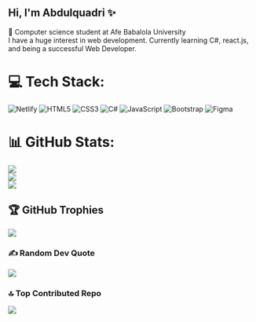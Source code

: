 ## Hi, I'm Abdulquadri ✨

🧠 Computer science student at Afe Babalola University<br/>
I have a huge interest in web development. Currently learning C#, react.js, and being a successful Web Developer.<br/>

# 💻 Tech Stack:
![Netlify](https://img.shields.io/badge/netlify-%23000000.svg?style=for-the-badge&logo=netlify&logoColor=#00C7B7) ![HTML5](https://img.shields.io/badge/html5-%23E34F26.svg?style=for-the-badge&logo=html5&logoColor=white) ![CSS3](https://img.shields.io/badge/css3-%231572B6.svg?style=for-the-badge&logo=css3&logoColor=white) ![C#](https://img.shields.io/badge/c%23-%23239120.svg?style=for-the-badge&logo=csharp&logoColor=white) ![JavaScript](https://img.shields.io/badge/javascript-%23323330.svg?style=for-the-badge&logo=javascript&logoColor=%23F7DF1E) ![Bootstrap](https://img.shields.io/badge/bootstrap-%238511FA.svg?style=for-the-badge&logo=bootstrap&logoColor=white) ![Figma](https://img.shields.io/badge/figma-%23F24E1E.svg?style=for-the-badge&logo=figma&logoColor=white)
# 📊 GitHub Stats:
![](https://github-readme-stats.vercel.app/api?username=Olamidex557&theme=dark&hide_border=false&include_all_commits=false&count_private=false)<br/>
![](https://nirzak-streak-stats.vercel.app/?user=Olamidex557&theme=dark&hide_border=false)<br/>
![](https://github-readme-stats.vercel.app/api/top-langs/?username=Olamidex557&theme=dark&hide_border=false&include_all_commits=false&count_private=false&layout=compact)

## 🏆 GitHub Trophies
![](https://github-profile-trophy.vercel.app/?username=Olamidex557&theme=radical&no-frame=false&no-bg=true&margin-w=4)

### ✍️ Random Dev Quote
![](https://quotes-github-readme.vercel.app/api?type=horizontal&theme=gruvbox)

### 🔝 Top Contributed Repo
![](https://github-contributor-stats.vercel.app/api?username=Olamidex557&limit=5&theme=dark&combine_all_yearly_contributions=true)

<!-- Proudly created with GPRM ( https://gprm.itsvg.in ) -->
